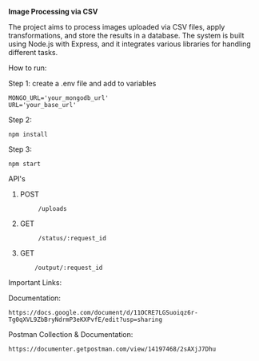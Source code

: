 <b>Image Processing via CSV</b>

The project aims to process images uploaded via CSV files, apply transformations, and store the results in a database. The system is built using Node.js with Express, and it integrates various libraries for handling different tasks.

How to run:

Step 1: create a .env file and add to variables
    
    MONGO_URL='your_mongodb_url'
    URL='your_base_url'
    
Step 2:

    npm install
    
Step 3:

    npm start

API's
    
1. POST 
          
            /uploads

2. GET 

            /status/:request_id

4. GET 

           /output/:request_id

Important Links:

Documentation: 

    https://docs.google.com/document/d/11OCRE7LGSuoiqz6r-Tg0qXVL9ZbBryNdrmP3eKXPvfE/edit?usp=sharing
    
Postman Collection & Documentation: 

    https://documenter.getpostman.com/view/14197468/2sAXjJ7Dhu
